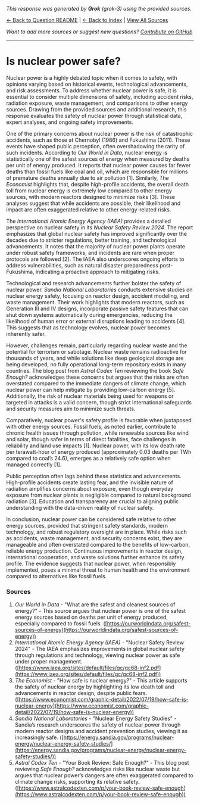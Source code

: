 <!-- 
Generated by: grok
Model: grok-3
Prompt type: sources
Generated at: 2025-06-23T17:30:26.606213
-->

*This response was generated by **Grok** (grok-3) using the provided sources.*

[← Back to Question README](README.md) | [← Back to Index](../README.md) | [View All Sources](../allsources.md)

*Want to add more sources or suggest new questions? [Contribute on GitHub](https://github.com/justinwest/SuggestedSources)*

---

# Is nuclear power safe?

Nuclear power is a highly debated topic when it comes to safety, with opinions varying based on historical events, technological advancements, and risk assessments. To address whether nuclear power is safe, it is essential to consider multiple dimensions of safety, including accident risks, radiation exposure, waste management, and comparisons to other energy sources. Drawing from the provided sources and additional research, this response evaluates the safety of nuclear power through statistical data, expert analyses, and ongoing safety improvements.

One of the primary concerns about nuclear power is the risk of catastrophic accidents, such as those at Chernobyl (1986) and Fukushima (2011). These events have shaped public perception, often overshadowing the rarity of such incidents. According to *Our World in Data*, nuclear energy is statistically one of the safest sources of energy when measured by deaths per unit of energy produced. It reports that nuclear power causes far fewer deaths than fossil fuels like coal and oil, which are responsible for millions of premature deaths annually due to air pollution [1]. Similarly, *The Economist* highlights that, despite high-profile accidents, the overall death toll from nuclear energy is extremely low compared to other energy sources, with modern reactors designed to minimize risks [3]. These analyses suggest that while accidents are possible, their likelihood and impact are often exaggerated relative to other energy-related risks.

The *International Atomic Energy Agency (IAEA)* provides a detailed perspective on nuclear safety in its *Nuclear Safety Review 2024*. The report emphasizes that global nuclear safety has improved significantly over the decades due to stricter regulations, better training, and technological advancements. It notes that the majority of nuclear power plants operate under robust safety frameworks, and incidents are rare when proper protocols are followed [2]. The IAEA also underscores ongoing efforts to address vulnerabilities, such as natural disaster preparedness post-Fukushima, indicating a proactive approach to mitigating risks.

Technological and research advancements further bolster the safety of nuclear power. *Sandia National Laboratories* conducts extensive studies on nuclear energy safety, focusing on reactor design, accident modeling, and waste management. Their work highlights that modern reactors, such as Generation III and IV designs, incorporate passive safety features that can shut down systems automatically during emergencies, reducing the likelihood of human error or external disruptions leading to accidents [4]. This suggests that as technology evolves, nuclear power becomes inherently safer.

However, challenges remain, particularly regarding nuclear waste and the potential for terrorism or sabotage. Nuclear waste remains radioactive for thousands of years, and while solutions like deep geological storage are being developed, no fully operational long-term repository exists in many countries. The blog post from *Astral Codex Ten* reviewing the book *Safe Enough?* acknowledges these concerns but argues that the risks are often overstated compared to the immediate dangers of climate change, which nuclear power can help mitigate by providing low-carbon energy [5]. Additionally, the risk of nuclear materials being used for weapons or targeted in attacks is a valid concern, though strict international safeguards and security measures aim to minimize such threats.

Comparatively, nuclear power's safety profile is favorable when juxtaposed with other energy sources. Fossil fuels, as noted earlier, contribute to chronic health issues through pollution, while renewable sources like wind and solar, though safer in terms of direct fatalities, face challenges in reliability and land use impacts [1]. Nuclear power, with its low death rate per terawatt-hour of energy produced (approximately 0.03 deaths per TWh compared to coal’s 24.6), emerges as a relatively safe option when managed correctly [1].

Public perception often lags behind these statistics and advancements. High-profile accidents create lasting fear, and the invisible nature of radiation amplifies concerns about exposure, even though everyday exposure from nuclear plants is negligible compared to natural background radiation [3]. Education and transparency are crucial to aligning public understanding with the data-driven reality of nuclear safety.

In conclusion, nuclear power can be considered safe relative to other energy sources, provided that stringent safety standards, modern technology, and robust regulatory oversight are in place. While risks such as accidents, waste management, and security concerns exist, they are manageable and often overstated compared to the benefits of low-carbon, reliable energy production. Continuous improvements in reactor design, international cooperation, and waste solutions further enhance its safety profile. The evidence suggests that nuclear power, when responsibly implemented, poses a minimal threat to human health and the environment compared to alternatives like fossil fuels.

### Sources
1. *Our World in Data* - "What are the safest and cleanest sources of energy?" - This source argues that nuclear power is one of the safest energy sources based on deaths per unit of energy produced, especially compared to fossil fuels. ([https://ourworldindata.org/safest-sources-of-energy](https://ourworldindata.org/safest-sources-of-energy))
2. *International Atomic Energy Agency (IAEA)* - "Nuclear Safety Review 2024" - The IAEA emphasizes improvements in global nuclear safety through regulations and technology, viewing nuclear power as safe under proper management. ([https://www.iaea.org/sites/default/files/gc/gc68-inf2.pdf](https://www.iaea.org/sites/default/files/gc/gc68-inf2.pdf))
3. *The Economist* - "How safe is nuclear energy?" - This article supports the safety of nuclear energy by highlighting its low death toll and advancements in reactor design, despite public fears. ([https://www.economist.com/graphic-detail/2022/07/19/how-safe-is-nuclear-energy](https://www.economist.com/graphic-detail/2022/07/19/how-safe-is-nuclear-energy))
4. *Sandia National Laboratories* - "Nuclear Energy Safety Studies" - Sandia’s research underscores the safety of nuclear power through modern reactor designs and accident prevention studies, viewing it as increasingly safe. ([https://energy.sandia.gov/programs/nuclear-energy/nuclear-energy-safety-studies/](https://energy.sandia.gov/programs/nuclear-energy/nuclear-energy-safety-studies/))
5. *Astral Codex Ten* - "Your Book Review: Safe Enough?" - This blog post reviewing *Safe Enough?* acknowledges risks like nuclear waste but argues that nuclear power’s dangers are often exaggerated compared to climate change risks, supporting its relative safety. ([https://www.astralcodexten.com/p/your-book-review-safe-enough](https://www.astralcodexten.com/p/your-book-review-safe-enough))